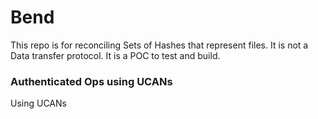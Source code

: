 # Bend 

This repo is for reconciling Sets of Hashes that represent files. It is not a Data transfer protocol. It is a POC to test and build.

### Authenticated Ops using UCANs
Using UCANs




 
